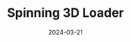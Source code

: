 ---
title: Spinning 3D Loader
codepen: PogpXYr
date: 2024-03-21
excerpt: A simple CSS only 3D loading animation using some transforms and playing around with perspective.
---